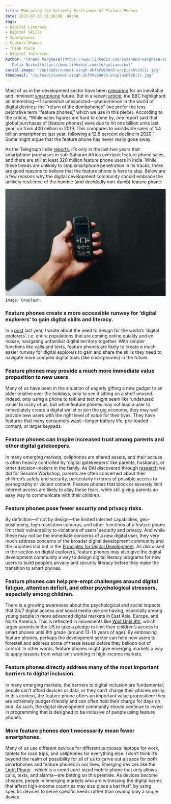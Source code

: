 ```yaml
---
title: Embracing the Unlikely Resilience of Feature Phones
date: 2022-07-13 11:38:00 -04:00
tags:
- Digital Literacy
- Digital Skills
- Smartphones
- Feature Phones
- Think Piece
- Digital Inclusion
Author: "[Anand Varghese](https://www.linkedin.com/in/anand-varghese-95235695) and
  [Galia Nurko](https://www.linkedin.com/in/galianurko)"
social-image: "/uploads/sumeet-singh-okfXVsBHAtQ-unsplash%20(1).jpg"
thumbnail: "/uploads/sumeet-singh-okfXVsBHAtQ-unsplash%20(1).jpg"
---
```


Most of us in the development sector have been [preparing](https://blogs.worldbank.org/digital-development/mobile-based-solutions-can-strengthen-human-capital-gains-disrupted-covid-19) for an inevitable and imminent [smartphone](https://www.worldbank.org/en/events/2021/06/10/using-smartphones-to-strengthen-the-human-capital-of-online-and-offline-populations-new-evidence-and-collaborations-for-) future. But in a recent [article](https://www.bbc.com/news/business-60763168), the BBC highlighted an interesting—if somewhat unexpected—phenomenon in the world of digital devices: the “return of the dumbphones” (we prefer the less pejorative term “feature phones,” which we use in this piece). According to the article, “While sales figures are hard to come by, one report said that global purchases of [feature phones] were due to hit one billion units last year, up from 400 million in 2019. This compares to worldwide sales of 1.4 billion smartphones last year, following a 12.5 percent decline in 2020.” Some might argue that the feature phone has never really gone away. 

<!--more-->

As the Telegraph India [reports](https://www.telegraphindia.com/opinion/editorial-dumb-it-down-it-might-be-a-smart-idea-to-buy-a-dumbphone-devices-that-allow-users-to-make-calls-or-shoot-off-texts-only-which-is-making-a-comeback/cid/1857729), it’s only in the last two years that smartphone purchases in sub-Saharan Africa overtook feature phone sales, and there are still at least 320 million feature phone users in India. While these trends are unlikely to stop smartphone penetration in its tracks, there are good reasons to believe that the feature phone is here to stay. Below are a few reasons why the digital development community should embrace the unlikely resilience of the humble (and decidedly non-dumb) feature phone.

![sumeet-singh-okfXVsBHAtQ-unsplash (1).jpg](/uploads/sumeet-singh-okfXVsBHAtQ-unsplash%20(1).jpg)`Image: Unsplash.`

### Feature phones create a more accessible runway for ‘digital explorers’ to gain digital skills and literacy.
In a [post](https://dai-global-digital.com/beyond-features-designing-for-the-worlds-digital-explorers.html?utm_source=related-box) last year, I wrote about the need to design for the world’s ‘digital explorers’, i.e. entire populations that are coming online quickly and en masse, navigating unfamiliar digital territory together. With simpler functions like calls and texts, feature phones are likely to create a much easier runway for digital explorers to gain and share the skills they need to navigate more complex digital tools (like smartphones) in the future. 

### Feature phones may provide a much more immediate value proposition to new users. 
Many of us have been in the situation of eagerly gifting a new gadget to an older relative over the holidays, only to see it sitting on a shelf unused. Indeed, only using a phone to talk and text might seem like ‘underused value’ to many of us, but while feature phones may not lead a user to immediately create a digital wallet or join the gig economy, they may well provide new users with the right level of value for their lives. They have features that many consumers [want](https://www.slideshare.net/GunaahoKaDevta/value-proposition-for-feature-phones)—longer battery life, pre-loaded content, or larger keypads. 

### Feature phones can inspire increased trust among parents and other digital gatekeepers. 
In many emerging markets, cellphones are shared assets, and their access is often heavily controlled by ‘digital gatekeepers’ like parents, husbands, or other decision-makers in the family. As DAI discovered through [research](https://dai-global-digital.com/frontier-insights-colombia-understanding-childrens-digital-access.html) we did for Sesame Workshop, parents are often concerned about their children’s safety and security, particularly in terms of possible access to pornography or violent content. Feature phones that block or severely limit internet access are likely to allay these fears, while still giving parents an easy way to communicate with their children. 

### Feature phones pose fewer security and privacy risks. 
By definition—if not by design—the limited internet capabilities, geo-positioning, high resolution cameras, and other functions of a feature phone limit their vulnerability to violations of users’ security and privacy. And while these may not be the immediate concerns of a new digital user, they very much address concerns of the broader digital development community and the priorities laid out in the [Principles for Digital Development](https://digitalprinciples.org/). As discussed in the section on digital explorers, feature phones may also give the digital development community a way to design digital literacy programs for new users to build people’s privacy and security literacy before they make the transition to smart phones. 

### Feature phones can help pre-empt challenges around digital fatigue, attention deficit, and other psychological stressors, especially among children. 
There is a growing awareness about the psychological and social impacts that 24/7 digital access and social media use are having, especially among young people in more advanced digital markets in East Asia, Europe, and North America. This is reflected in movements like [Wait Until 8th](https://www.waituntil8th.org/), which urges parents in the US to take a pledge to limit their children’s access to smart phones until 8th grade (around 13-14 years of age). By embracing feature phones, perhaps the development sector can help new users to forestall and address some of these issues before they balloon out of control. In other words, feature phones might give emerging markets a way to apply lessons from what isn’t working in high-income markets.

### Feature phones directly address many of the most important barriers to digital inclusion. 
In many emerging markets, the barriers to digital inclusion are fundamental; people can’t afford devices or data, or they can’t charge their phones easily. In this context, the feature phone offers an important value proposition: they are extremely budget-friendly and can often hold their charge for days on end. As such, the digital development community should continue to invest in programming that is designed to be inclusive of people using feature phones. 

### More feature phones don’t necessarily mean fewer smartphones.  
Many of us use different devices for different purposes: laptops for work, tablets for road trips, and cellphones for everything else. I don’t think it’s beyond the realm of possibility for all of us to carve out a space for both smartphones and feature phones in our lives. Emerging devices like the [Light Phone](https://www.thelightphone.com/)—which is a credit card-sized mobile phone that only allows calls, texts, and alarms—are betting on this premise. As devices become cheaper, people in emerging markets who are witnessing the digital harms that affect high-income countries may also place a bet that”, by using specific devices to serve specific needs rather than owning only a single device. 
